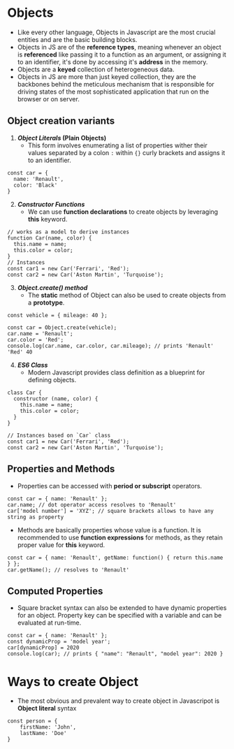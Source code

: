 # Objects
- Like every other language, Objects in Javascript are the most crucial entities and are the basic building blocks.
- Objects in JS are of the **reference types**, meaning whenever an object is **referenced** like passing it to a function as an argument, or assigning it to an identifier, it's done by accessing it's **address** in the memory.
- Objects are a **keyed** collection of heterogeneous data.
- Objects in JS are more than just keyed collection, they are the backbones behind the meticulous mechanism that is responsible for driving states of the most sophisticated application that run on the browser or on server.

## Object creation variants

1. **_Object Literals_ (Plain Objects)**
    - This form involves enumerating a list of properties wither their values separated by a colon `:` within `{}` curly brackets and assigns it to an identifier.
```
const car = {
  name: 'Renault',
  color: 'Black'
}
```

2. **_Constructor Functions_**
    - We can use **function declarations** to create objects by leveraging **this** keyword.

```
// works as a model to derive instances
function Car(name, color) {
  this.name = name;
  this.color = color;
}
// Instances
const car1 = new Car('Ferrari', 'Red');
const car2 = new Car('Aston Martin', 'Turquoise');
```

3. **_Object.create() method_**
   - The **static** method of Object can also be used to create objects from a **prototype**.
```
const vehicle = { mileage: 40 };

const car = Object.create(vehicle);
car.name = 'Renault';
car.color = 'Red';
console.log(car.name, car.color, car.mileage); // prints 'Renault' 'Red' 40
```

4. **_ES6 Class_**
    - Modern Javascript provides class definition as a blueprint for defining objects.
```
class Car {
  constructor (name, color) {
    this.name = name;
    this.color = color;
  }
}

// Instances based on `Car` class
const car1 = new Car('Ferrari', 'Red');
const car2 = new Car('Aston Martin', 'Turquoise');
```

## Properties and Methods
- Properties can be accessed with **period or subscript** operators.
```
const car = { name: 'Renault' };
car.name; // dot operator access resolves to 'Renault'
car['model number'] = 'XYZ'; // square brackets allows to have any string as property 
```
- Methods are basically properties whose value is a function. It is recommended to use **function expressions** for methods, as they retain proper value for **this** keyword.
```
const car = { name: 'Renault', getName: function() { return this.name } };
car.getName(); // resolves to 'Renault'
```

## Computed Properties
- Square bracket syntax can also be extended to have dynamic properties for an object. Property key can be specified with a variable and can be evaluated at run-time.
```
const car = { name: 'Renault' };
const dynamicProp = 'model year';
car[dynamicProp] = 2020
console.log(car); // prints { "name": "Renault", "model year": 2020 }
```
# Ways to create Object
- The most obvious and prevalent way to create object in Javascripot is **Object literal** syntax
```
const person = {
    firstName: 'John',
    lastName: 'Doe'
}
```
